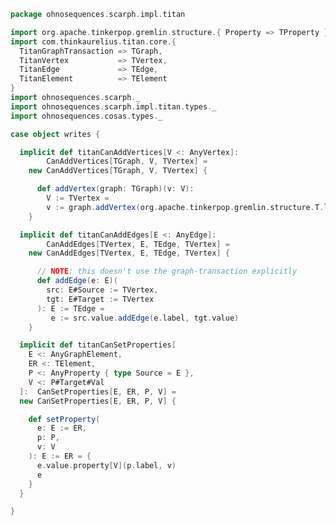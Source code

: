 
```scala
package ohnosequences.scarph.impl.titan

import org.apache.tinkerpop.gremlin.structure.{ Property => TProperty }
import com.thinkaurelius.titan.core.{
  TitanGraphTransaction => TGraph,
  TitanVertex           => TVertex,
  TitanEdge             => TEdge,
  TitanElement          => TElement
}
import ohnosequences.scarph._
import ohnosequences.scarph.impl.titan.types._
import ohnosequences.cosas.types._

case object writes {

  implicit def titanCanAddVertices[V <: AnyVertex]:
        CanAddVertices[TGraph, V, TVertex] =
    new CanAddVertices[TGraph, V, TVertex] {

      def addVertex(graph: TGraph)(v: V):
        V := TVertex =
        v := graph.addVertex(org.apache.tinkerpop.gremlin.structure.T.label, v.label: String)
    }

  implicit def titanCanAddEdges[E <: AnyEdge]:
        CanAddEdges[TVertex, E, TEdge, TVertex] =
    new CanAddEdges[TVertex, E, TEdge, TVertex] {

      // NOTE: this doesn't use the graph-transaction explicitly
      def addEdge(e: E)(
        src: E#Source := TVertex,
        tgt: E#Target := TVertex
      ): E := TEdge =
         e := src.value.addEdge(e.label, tgt.value)
    }

  implicit def titanCanSetProperties[
    E <: AnyGraphElement,
    ER <: TElement,
    P <: AnyProperty { type Source = E },
    V <: P#Target#Val
  ]:  CanSetProperties[E, ER, P, V] =
  new CanSetProperties[E, ER, P, V] {

    def setProperty(
      e: E := ER,
      p: P,
      v: V
    ): E := ER = {
      e.value.property[V](p.label, v)
      e
    }
  }

}

```




[test/scala/ohnosequences/scarph/titan/TwitterTitanTest.scala]: ../../../../../../test/scala/ohnosequences/scarph/titan/TwitterTitanTest.scala.md
[test/scala/ohnosequences/scarph/titan/schemaTests.scala]: ../../../../../../test/scala/ohnosequences/scarph/titan/schemaTests.scala.md
[test/scala/ohnosequences/scarph/titan/SchemaCreation.scala]: ../../../../../../test/scala/ohnosequences/scarph/titan/SchemaCreation.scala.md
[main/scala/ohnosequences/scarph/impl/titan/predicates.scala]: predicates.scala.md
[main/scala/ohnosequences/scarph/impl/titan/types.scala]: types.scala.md
[main/scala/ohnosequences/scarph/impl/titan/morphisms.scala]: morphisms.scala.md
[main/scala/ohnosequences/scarph/impl/titan/evals.scala]: evals.scala.md
[main/scala/ohnosequences/scarph/impl/titan/syntax.scala]: syntax.scala.md
[main/scala/ohnosequences/scarph/impl/titan/writes.scala]: writes.scala.md
[main/scala/ohnosequences/scarph/impl/titan/rewrites.scala]: rewrites.scala.md
[main/scala/ohnosequences/scarph/impl/titan/titanSchema.scala]: titanSchema.scala.md